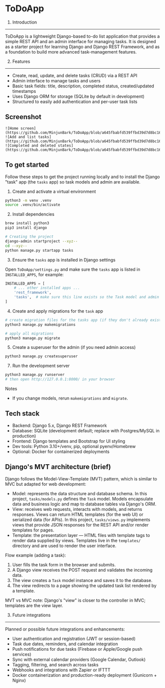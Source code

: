 # ToDoApp

1) Introduction
----------------

ToDoApp is a lightweight Django-based to-do list application that provides a simple REST API and an admin interface for managing tasks. It is designed as a starter project for learning Django and Django REST Framework, and as a foundation to build more advanced task-management features.

2) Features
-----------

- Create, read, update, and delete tasks (CRUD) via a REST API
- Admin interface to manage tasks and users
- Basic task fields: title, description, completed status, created/updated timestamps
- Uses Django ORM for storage (SQLite by default in development)
- Structured to easily add authentication and per-user task lists

Screenshot
----------

```
![Home screen](https://github.com/MinjunBark/ToDoApp/blob/a645fbabfd539ffbd39d7d8bc1661f5c6e50f092/docs/screenshots/Main_UI.png)
![Add and list tasks](https://github.com/MinjunBark/ToDoApp/blob/a645fbabfd539ffbd39d7d8bc1661f5c6e50f092/docs/screenshots/Adding_Task.png)
![Completed and deleted states](https://github.com/MinjunBark/ToDoApp/blob/a645fbabfd539ffbd39d7d8bc1661f5c6e50f092/docs/screenshots/Completed_Task.png)
```

To get started
--------------

Follow these steps to get the project running locally and to install the Django "task" app (the `tasks` app) so task models and admin are available.

1) Create and activate a virtual environment

```zsh
python3 -m venv .venv
source .venv/bin/activate
```

2) Install dependencies

```zsh
brew install python3
pip3 install django

# Creating the project
django-admin startproject --xyz--
cd --xyz--
python manage.py startapp tasks

```

3) Ensure the `tasks` app is installed in Django settings

Open `ToDoApp/settings.py` and make sure the `tasks` app is listed in `INSTALLED_APPS`, for example:

```python
INSTALLED_APPS = [
	# ... other installed apps ...
	'rest_framework',
	'tasks',  # make sure this line exists so the Task model and admin are discovered
]
```

4) Create and apply migrations for the `task` app

```zsh
# create migration files for the tasks app (if they don't already exist)
python3 manage.py makemigrations

# apply all migrations
python3 manage.py migrate
```


5) Create a superuser for the admin (if you need admin access)

```zsh
python3 manage.py createsuperuser
```

7) Run the development server

```zsh
python3 manage.py runserver
# then open http://127.0.0.1:8000/ in your browser
```

Notes
- If you change models, rerun `makemigrations` and `migrate`.

Tech stack
----------

- Backend: Django 5.x, Django REST Framework
- Database: SQLite (development default; replace with Postgres/MySQL in production)
- Frontend: Django templates and Bootstrap for UI styling
- Dev tools: Python 3.10+/venv, pip, optional pyenv/Homebrew
- Optional: Docker for containerized deployments

Django's MVT architecture (brief)
--------------------------------

Django follows the Model-View-Template (MVT) pattern, which is similar to MVC but adapted for web development:

- Model: represents the data structure and database schema. In this project, `tasks/models.py` defines the `Task` model. Models encapsulate data and business logic and map to database tables via Django's ORM.
- View: receives web requests, interacts with models, and returns responses. Views can return HTML templates (for the web UI) or serialized data (for APIs). In this project, `tasks/views.py` implements views that provide JSON responses for the REST API and/or render templates for pages.
- Template: the presentation layer — HTML files with template tags to render data supplied by views. Templates live in the `templates/` directory and are used to render the user interface.

Flow example (adding a task):

1. User fills the task form in the browser and submits.
2. A Django view receives the POST request and validates the incoming data.
3. The view creates a `Task` model instance and saves it to the database.
4. The view redirects to a page showing the updated task list rendered by a template.

MVT vs MVC note: Django's "view" is closer to the controller in MVC; templates are the view layer.


3) Future integrations
---------------------

Planned or possible future integrations and enhancements:

- User authentication and registration (JWT or session-based)
- Task due dates, reminders, and calendar integration
- Push notifications for due tasks (Firebase or Apple/Google push services)
- Sync with external calendar providers (Google Calendar, Outlook)
- Tagging, filtering, and search across tasks
- Webhooks and integrations with Zapier or IFTTT
- Docker containerization and production-ready deployment (Gunicorn + Nginx)

